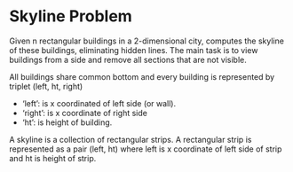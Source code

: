 # Skyline Problem

Given n rectangular buildings in a 2-dimensional city, computes the skyline of these buildings, eliminating hidden lines.
The main task is to view buildings from a side and remove all sections that are not visible.

All buildings share common bottom and every building is represented by triplet (left, ht, right)

- ‘left’: is x coordinated of left side (or wall).
- ‘right’: is x coordinate of right side
- ‘ht’: is height of building.

A skyline is a collection of rectangular strips.
A rectangular strip is represented as a pair (left, ht) where left is x coordinate of left side of strip and ht is height of strip.
